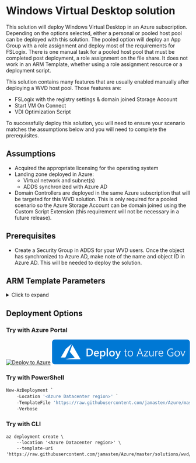# Windows Virtual Desktop solution

This solution will deploy Windows Virtual Desktop in an Azure subscription.  Depending on the options selected, either a personal or pooled host pool can be deployed with this solution.  The pooled option will deploy an App Group with a role assignment and deploy most of the requirements for FSLogix. There is one manual task for a pooled host pool that must be completed post deployment, a role assignment on the file share.  It does not work in an ARM Template, whether using a role assignment resource or a deployment script.  

This solution contains many features that are usually enabled manually after deploying a WVD host pool.  Those features are:

- FSLogix with the registry settings & domain joined Storage Account
- Start VM On Connect
- VDI Optimization Script

To successfully deploy this solution, you will need to ensure your scenario matches the assumptions below and you will need to complete the prerequisites.

## Assumptions

- Acquired the appropriate licensing for the operating system
- Landing zone deployed in Azure:
  - Virtual network and subnet(s)
  - ADDS synchronized with Azure AD
- Domain Controllers are deployed in the same Azure subscription that will be targeted for this WVD solution.  This is only required for a pooled scenario so the Azure Storage Account can be domain joined using the Custom Script Extension (this requirement will not be necessary in a future release).

## Prerequisites

- Create a Security Group in ADDS for your WVD users.  Once the object has synchronized to Azure AD, make note of the name and object ID in Azure AD.  This will be needed to deploy the solution.

## ARM Template Parameters

<details>
<summary>Click to expand</summary>

- **AppGroupName**: The name of the WVD application group.
- **AppGroupType**: The type of the WVD application group.
- **AvailabilitySetName**: The name for the Availability Set for the WVD Session Hosts.
- **CustomRdpProperty**: The RDP properties to add or remove RDP functionality on the WVD host pool. [Settings reference](https://docs.microsoft.com/en-us/windows-server/remote/remote-desktop-services/clients/rdp-files?context=/azure/virtual-desktop/context/context).
- **DiskNamePrefix**: The name for the OS disk on the WVD session hosts.
- **DiskSku**: The storage SKU for the WVD session host disks.
- **DomainAdminPassword**: The domain administrator password to join the WVD session hosts to your domain
- **DomainAdminUsername**: The domain administrator username to join the WVD session hosts to your domain. Only the username is required. Do not add the NETBIOS value.
- **DomainControllerName**: The name of a Domain Controller in Azure for joining the Azure Storage Account to the domain.
- **DomainControllerResourceGroupName**: The resource group name of a Domain Controller in Azure for joining the Azure Storage Account to the domain.
- **DomainName**: The name of the domain that provides ADDS to the WVD session hosts and is synchronized with Azure AD.
- **FileShareQuota**: The quota for the Azure file share.  It's recommended to allocate 30GB per user.
- **HostPoolName**: The name for the WVD host pool.
- **HostPoolType**: These options specify the host pool type and depending on the type, provides the load balancing options or assignment types.
- **ImageOffer**: Offer for the virtual machine image
- **ImagePublisher**: Publisher for the virtual machine image
- **ImageSku**: SKU for the virtual machine image
- **ImageVersion**: Version for the virtual machine image
- **KerberosEncryptionType**: The Active Directory computer object Kerberos encryption type for the Azure Storage Account.
- **Location**: The deployment location for all the resources in this template.
- **MaxSessionLimit**: The maximum number of sessions per WVD session host.
- **newOrExisting**: This value determines if you are deploying the whole solution or redeploying to add session hosts to the host pool.
- **NicNamePrefix**: The name prefix for the Network Interfaces on the Session Hosts.  During deployment a 3 digit number will be added to each NIC to complete the name.
- **Optimizations**: The WVD optimizations to implement on the Session Hosts using the optimization script. Input a string array with any of the following values: 'All','WindowsMediaPlayer','AppxPackages','ScheduledTasks','DefaultUserSettings','Autologgers','Services','NetworkOptimizations','LGPO','DiskCleanup'.
- **OuPath**: The distinguished name for the target Organization Unit in Active Directory Domain Services. Leave blank for the Computers OU. Example: OU=Pooled,OU=WVD, DC=jasonmasten,DC=com.
- **PreferredAppGroupType**: The type of preferred application group type.  The default is Desktop which creates 'Desktop Application Group'
- **ResourceGroups**: The names of the resource groups for the WVD Host Pool and Session Hosts.  The first resource group will be dedicated to the WVD infrastructure.  The second resource group will be dedicated to the WVD session hosts.
- **SecurityPrincipalId**: The Object ID for the Security Principal to assign to the WVD Application Group.  This Security Principal will be assigned the Desktop Virtualization User role on the Application Group.
- **SecurityPrincipalName**: The name for the Security Principal to assign NTFS permissions on the Azure File Share to support FSLogix.  Any value can be input in this field if performing a deployment update or choosing a personal host pool.
- **SessionHostCount**: The number of session hosts to deploy in the WVD host pool
- **SessionHostIndex**: The session host number to begin with for the deployment. This is important when adding VM's to ensure the names do not conflict.
- **StartVmOnConnect**: Enable the 'Start VM On Connect' feature. [Reference](https://docs.microsoft.com/en-us/azure/virtual-desktop/start-virtual-machine-connect).
- **StorageAccountName**: The name for the Azure storage account containing the WVD user profile data.
- **StorageAccountSku**: The SKU for the Azure storage account containing the WVD user profile data.
- **Subnet**: The subnet for the WVD session hosts.
- **Tags**: Key / value pairs of metadata for the Azure resources.
- **Timestamp**: This value is used to rerun the DSC and Domain Join extensions when the template needs to be redeployed due to an error.
- **ValidationEnvironment**: The value determines whether the host pool should receive early WVD updates for testing.
- **VirtualNetwork**: Virtual network for the WVD sessions hosts
- **VirtualNetworkResourceGroup**: Virtual network resource group for the WVD sessions hosts
- **VmNamePrefix**: The name prefix for the WVD session hosts.  During deployment a 3 digit number will be added to each session host to complete the name.
- **VmPassword**: The local administrator password for the WVD session hosts.
- **VmSize**: The VM SKU for the WVD session hosts.
- **VmUsername**: The local administrator username for the WVD session hosts.

</details>

## Deployment Options

### Try with Azure Portal

[![Deploy to Azure](https://aka.ms/deploytoazurebutton)](https://portal.azure.com/#create/Microsoft.Template/uri/https%3A%2F%2Fraw.githubusercontent.com%2Fjamasten%2FAzure%2Fmaster%2Fsolutions%2Fwvd%2Fsolution.json)
[![Deploy to Azure Gov](https://raw.githubusercontent.com/Azure/azure-quickstart-templates/master/1-CONTRIBUTION-GUIDE/images/deploytoazuregov.svg?sanitize=true)](https://portal.azure.us/#create/Microsoft.Template/uri/https%3A%2F%2Fraw.githubusercontent.com%2Fjamasten%2FAzure%2Fmaster%2Fsolutions%2Fwvd%2Fsolution.json)

### Try with PowerShell

````powershell
New-AzDeployment `
    -Location '<Azure Datacenter region>' `
    -TemplateFile 'https://raw.githubusercontent.com/jamasten/Azure/master/solutions/wvd/solution.json' `
    -Verbose
````

### Try with CLI

````cli
az deployment create \
    --location '<Azure Datacenter region>' \
    --template-uri 'https://raw.githubusercontent.com/jamasten/Azure/master/solutions/wvd/solution.json'
````

